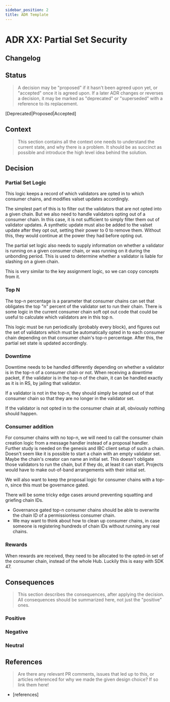 ```yaml
---
sidebar_position: 2
title: ADR Template
---
```

# ADR XX: Partial Set Security

## Changelog

## Status

> A decision may be "proposed" if it hasn't been agreed upon yet, or "accepted" once it is agreed upon. If a later ADR changes or reverses a decision, it may be marked as "deprecated" or "superseded" with a reference to its replacement.

[Deprecated|Proposed|Accepted]

## Context

> This section contains all the context one needs to understand the current state, and why there is a problem. It should be as succinct as possible and introduce the high level idea behind the solution.

## Decision

### Partial Set Logic

This logic keeps a record of which validators are opted in to which consumer chains, and modifies valset updates accordingly.

The simplest part of this is to filter out the validators that are not opted into a given chain. But we also need to handle validators opting out of a consumer chain. In this case, it is not sufficient to simply filter them out of validator updates. A synthetic update must also be added to the valset update after they opt out, setting their power to 0 to remove them. Without this, they would continue at the power they had before opting out.

The partial set logic also needs to supply information on whether a validator is running on a given consumer chain, or was running on it during the unbonding period. This is used to determine whether a validator is liable for slashing on a given chain.

This is very similar to the key assignment logic, so we can copy concepts from it.

### Top N

The top-n percentage is a parameter that consumer chains can set that obligates the top "n" percent of the validator set to run their chain. There is some logic in the current consumer chain soft opt out code that could be useful to calculate which validators are in this top n.

This logic must be run periodically (probably every block), and figures out the set of validators which must be automatically opted in to each consumer chain depending on that consumer chain's top-n percentage. After this, the partial set state is updated accordingly.

### Downtime

Downtime needs to be handled differently depending on whether a validator is in the top-n of a consumer chain or not. When receiving a downtime packet, if the validator is in the top-n of the chain, it can be handled exactly as it is in RS, by jailing that validator.

If a validator is not in the top-n, they should simply be opted out of that consumer chain so that they are no longer in the validator set.

If the validator is not opted in to the consumer chain at all, obviously nothing should happen.

### Consumer addition

For consumer chains with no top-n, we will need to call the consumer chain creation logic from a message handler instead of a proposal handler. Further study is needed on the genesis and IBC client setup of such a chain. Doesn't seem like it is possible to start a chain with an empty validator set. Maybe the chain's creator can name an initial set. This doesn't obligate those validators to run the chain, but if they do, at least it can start. Projects would have to make out-of-band arrangements with their initial set.

We will also want to keep the proposal logic for consumer chains with a top-n, since this must be governance gated.

There will be some tricky edge cases around preventing squatting and griefing chain IDs.

- Governance gated top-n consumer chains should be able to overwrite the chain ID of a permissionless consumer chain.
- We may want to think about how to clean up consumer chains, in case someone is registering hundreds of chain IDs without running any real chains.

### Rewards

When rewards are received, they need to be allocated to the opted-in set of the consumer chain, instead of the whole Hub. Luckily this is easy with SDK 47.

## Consequences

> This section describes the consequences, after applying the decision. All consequences should be summarized here, not just the "positive" ones.

### Positive

### Negative

### Neutral

## References

> Are there any relevant PR comments, issues that led up to this, or articles referenced for why we made the given design choice? If so link them here!

- [references]
